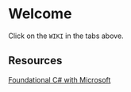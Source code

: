 # Welcome
Click on the `WIKI` in the tabs above.

## Resources
[Foundational C# with Microsoft](https://www.freecodecamp.org/learn/foundational-c-sharp-with-microsoft/)
